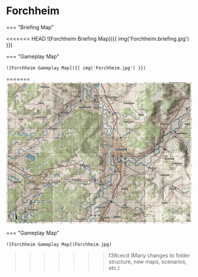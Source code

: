 # Forchheim

=== "Briefing Map"

<<<<<<< HEAD
    ![Forchheim Briefing Map]({{ img('Forchheim.briefing.jpg') }})

=== "Gameplay Map"

    ![Forchheim Gameplay Map]({{ img('Forchheim.jpg') }})
=======
    ![Forchheim Briefing Map](Forchheim.briefing.jpg)

=== "Gameplay Map"

    ![Forchheim Gameplay Map](Forchheim.jpg)
>>>>>>> f38cecd (Many changes to folder structure, new maps, scenarios, etc.)
